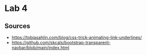 # Lab 4

## Sources

* https://tobiasahlin.com/blog/css-trick-animating-link-underlines/
* https://github.com/skcals/bootstrap-transparent-navbar/blob/main/index.html